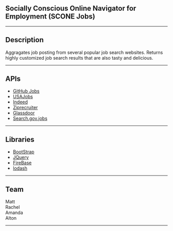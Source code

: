 ## Socially Conscious Online Navigator for Employment (SCONE Jobs)  
***
## Description  
Aggragates job posting from several popular job search websites.  Returns highly customized job search results that are also tasty and delicious.  
***
## APIs
* [GitHub Jobs](https://jobs.github.com/api)  
* [USAJobs](https://developer.usajobs.gov/)  
* [Indeed](https://www.indeed.com/assessments/developer-api)  
* [Ziprecruiter](https://www.ziprecruiter.com/zipsearch)  
* [Glassdoor](https://www.glassdoor.com/developer/index.htm)  
* [Search.gov.jobs](https://search.gov/developer/jobs.html)  
***
## Libraries
* [BootStrap](https://getbootstrap.com/)  
* [JQuery](https://jquery.com/)  
* [FireBase](https://firebase.google.com/)  
* [lodash](https://lodash.com/)  
***
## Team  
  Matt  
  Rachel  
  Amanda  
  Alton  
***
